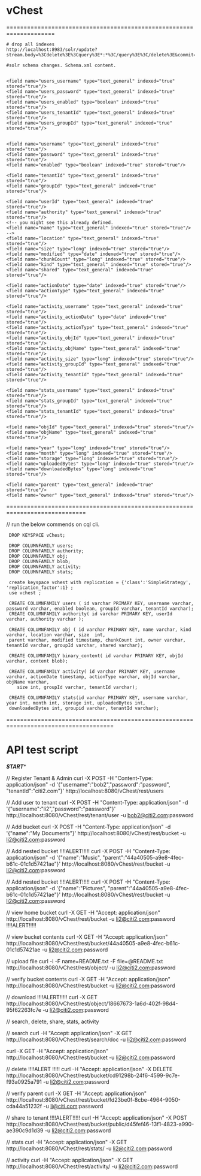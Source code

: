 vChest
======

====================================================================

    # drop all indexes
    http://localhost:8983/solr/update?stream.body=%3Cdelete%3E%3Cquery%3E*:*%3C/query%3E%3C/delete%3E&commit=true
    
    #solr schema changes. Schema.xml content.
    
    
    <field name="users_username" type="text_general" indexed="true" stored="true"/>
    <field name="users_password" type="text_general" indexed="true" stored="true"/>
    <field name="users_enabled" type="boolean" indexed="true" stored="true"/>
    <field name="users_tenantId" type="text_general" indexed="true" stored="true"/>
    <field name="users_groupId" type="text_general" indexed="true" stored="true"/>


    <field name="username" type="text_general" indexed="true" stored="true"/>
    <field name="password" type="text_general" indexed="true" stored="true"/>
    <field name="enabled" type="boolean" indexed="true" stored="true"/>
    
    <field name="tenantId" type="text_general" indexed="true" stored="true"/>
    <field name="groupId" type="text_general" indexed="true" stored="true"/>

    <field name="userId" type="text_general" indexed="true" stored="true"/>
    <field name="authority" type="text_general" indexed="true" stored="true"/>
	<!-- you might see this already defined.
	<field name="name" type="text_general" indexed="true" stored="true"/>
	-->
	<field name="location" type="text_general" indexed="true" stored="true"/>
	<field name="size" type="long" indexed="true" stored="true"/>
	<field name="modified" type="date" indexed="true" stored="true"/>
	<field name="chunkCount" type="long" indexed="true" stored="true"/>
	<field name="kind" type="text_general" indexed="true" stored="true"/>
	<field name="shared" type="text_general" indexed="true" stored="true"/>
	
	<field name="actionDate" type="date" indexed="true" stored="true"/>
	<field name="actionType" type="text_general" indexed="true" stored="true"/>
	
	<field name="activity_username" type="text_general" indexed="true" stored="true"/>
	<field name="activity_actionDate" type="date" indexed="true" stored="true"/>
	<field name="activity_actionType" type="text_general" indexed="true" stored="true"/>
	<field name="activity_objId" type="text_general" indexed="true" stored="true"/>
	<field name="activity_objName" type="text_general" indexed="true" stored="true"/>
	<field name="activity_size" type="long" indexed="true" stored="true"/>
	<field name="activity_groupId" type="text_general" indexed="true" stored="true"/>
	<field name="activity_tenantId" type="text_general" indexed="true" stored="true"/>
	
	<field name="stats_username" type="text_general" indexed="true" stored="true"/>
	<field name="stats_groupId" type="text_general" indexed="true" stored="true"/>
	<field name="stats_tenantId" type="text_general" indexed="true" stored="true"/>
	
	<field name="objId" type="text_general" indexed="true" stored="true"/>
	<field name="objName" type="text_general" indexed="true" stored="true"/>
	
    <field name="year" type="long" indexed="true" stored="true"/>
    <field name="month" type="long" indexed="true" stored="true"/>
    <field name="storage" type="long" indexed="true" stored="true"/>
    <field name="uploadedBytes" type="long" indexed="true" stored="true"/>
    <field name="downloadedBytes" type="long" indexed="true" stored="true"/>
    
    <field name="parent" type="text_general" indexed="true" stored="true"/>
    <field name="owner" type="text_general" indexed="true" stored="true"/>
    

    
=============================================================================

// run the below commends on cql cli.

	 
	 DROP KEYSPACE vChest;
     
     DROP COLUMNFAMILY users;
     DROP COLUMNFAMILY authority;
     DROP COLUMNFAMILY obj;
     DROP COLUMNFAMILY blob;
     DROP COLUMNFAMILY activity;
     DROP COLUMNFAMILY stats;
     
     create keyspace vchest with replication = {'class':'SimpleStrategy', 'replication_factor':1} ;
     use vchest ;
    
     CREATE COLUMNFAMILY users ( id varchar PRIMARY KEY, username varchar, password varchar, enabled boolean, groupId varchar, tenantId varchar);
	 CREATE COLUMNFAMILY authority( id varchar PRIMARY KEY, userId varchar, authority varchar );
	 
	 CREATE COLUMNFAMILY obj ( id varchar PRIMARY KEY, name varchar, kind  varchar, location varchar, size  int, 
	 parent varchar, modified timestamp, chunkCount int, owner varchar, tenantId varchar, groupId varchar, shared varchar);
	 
	 CREATE COLUMNFAMILY binary_content( id varchar PRIMARY KEY, objId varchar, content blob);
	 
     CREATE COLUMNFAMILY activity( id varchar PRIMARY KEY, username varchar, actionDate timestamp, actionType varchar, objId varchar, objName varchar, 
     	size int, groupId varchar, tenantId varchar);
     
     CREATE COLUMNFAMILY stats(id varchar PRIMARY KEY, username varchar, year int, month int, storage int, uploadedBytes int,
     downloadedBytes int, groupid varchar, tenantId varchar);
     
     
 =====================================================================================    

# API test script

***START****

// Register Tenant & Admin
curl -X POST -H "Content-Type: application/json" -d '{"username":"bob2","password":"password", "tenantId":"citi2.com"}' http://localhost:8080/vChest/rest/users

// Add user to tenant
curl -X POST -H "Content-Type: application/json" -d '{"username":"li2","password":"password"}' http://localhost:8080/vChest/rest/tenant/user -u bob2@citi2.com:password

// Add bucket
curl -X POST -H "Content-Type: application/json" -d '{"name":"My Documents"}' http://localhost:8080/vChest/rest/bucket -u li2@citi2.com:password

// Add nested bucket
!!!!ALERT!!!!!
curl -X POST -H "Content-Type: application/json" -d '{"name":"Music", "parent":"44a40505-a9e8-4fec-b61c-01c1d57421ae"}' http://localhost:8080/vChest/rest/bucket -u li2@citi2.com:password

// Add nested bucket
!!!!ALERT!!!!!
curl -X POST -H "Content-Type: application/json" -d '{"name":"Pictures", "parent":"44a40505-a9e8-4fec-b61c-01c1d57421ae"}' http://localhost:8080/vChest/rest/bucket -u li2@citi2.com:password

// view home bucket
curl -X GET -H "Accept: application/json" http://localhost:8080/vChest/rest/bucket -u li2@citi2.com:password
!!!!ALERT!!!!!

// view bucket contents
curl -X GET -H "Accept: application/json" http://localhost:8080/vChest/rest/bucket/44a40505-a9e8-4fec-b61c-01c1d57421ae -u li2@citi2.com:password

// upload file
curl -i -F name=README.txt -F file=@README.txt http://localhost:8080/vChest/rest/object/ -u li2@citi2.com:password

// verify bucket contents
curl -X GET -H "Accept: application/json" http://localhost:8080/vChest/rest/bucket -u li2@citi2.com:password

// download
!!!!ALERT!!!!!
curl -X GET http://localhost:8080/vChest/rest/object/18667673-1a6d-402f-98d4-95f62263fc7e -u li2@citi2.com:password

// search, delete, share, stats, activity

// search
curl -H "Accept: application/json" -X GET http://localhost:8080/vChest/rest/search/doc -u li2@citi2.com:password

curl -X GET -H "Accept: application/json" http://localhost:8080/vChest/rest/bucket -u li2@citi2.com:password

// delete
!!!!ALERT !!!!!
curl -H "Accept: application/json" -X DELETE http://localhost:8080/vChest/rest/bucket/cd91298b-24f6-4599-9c7e-f93a0925a791 -u li2@citi2.com:password

// verify parent
curl -X GET -H "Accept: application/json" http://localhost:8080/vChest/rest/bucket/fd23be0f-8cbe-4964-9050-cda44a51232f -u li@citi.com:password

// share to tenant
!!!!ALERT!!!!!
curl -H "Accept: application/json" -X POST http://localhost:8080/vChest/rest/bucket/public/d45fef46-13f1-4823-a990-ae390c9d1d39 -u li2@citi2.com:password

// stats
curl -H "Accept: application/json" -X GET http://localhost:8080/vChest/rest/stats/ -u li2@citi2.com:password

// activity
curl -H "Accept: application/json" -X GET http://localhost:8080/vChest/rest/activity/ -u li2@citi2.com:password
